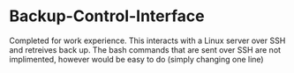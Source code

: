 # Backup-Control-Interface
Completed for work experience. This interacts with a Linux server over SSH and retreives back up. The bash commands that are sent over SSH are not implimented, however would be easy to do (simply changing one line)
